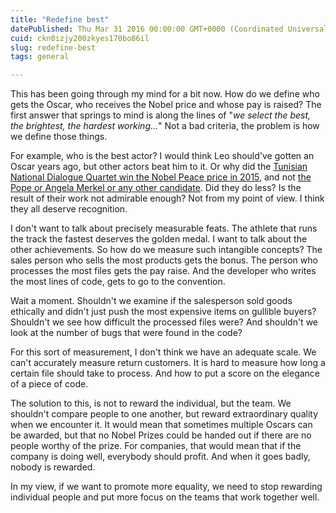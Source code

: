 ```yaml
---
title: "Redefine best"
datePublished: Thu Mar 31 2016 00:00:00 GMT+0000 (Coordinated Universal Time)
cuid: ckn0izjy200zkyes170bo86il
slug: redefine-best
tags: general

---
```



This has been going through my mind for a bit now. How do we define who gets the Oscar, who receives the Nobel price and whose pay is raised? The first answer that springs to mind is along the lines of "_we select the best, the brightest, the hardest working..._" Not a bad criteria, the problem is how we define those things.

For example, who is the best actor? I would think Leo should've gotten an Oscar years ago, but other actors beat him to it. Or why did the [Tunisian National Dialogue Quartet win the Nobel Peace price in 2015](http://www.nobelprize.org/nobel_prizes/peace/laureates/2015/press.html), and not [the Pope or Angela Merkel or any other candidate](http://www.theguardian.com/world/2015/oct/06/nobel-peace-prize-top-contenders-for-2015-award). Did they do less? Is the result of their work not admirable enough? Not from my point of view. I think they all deserve recognition.

I don't want to talk about precisely measurable feats. The athlete that runs the track the fastest deserves the golden medal. I want to talk about the other achievements. So how do we measure such intangible concepts? The sales person who sells the most products gets the bonus. The person who processes the most files gets the pay raise. And the developer who writes the most lines of code, gets to go to the convention.

Wait a moment. Shouldn't we examine if the salesperson sold goods ethically and didn't just push the most expensive items on gullible buyers? Shouldn't we see how difficult the processed files were? And shouldn't we look at the number of bugs that were found in the code?

For this sort of measurement, I don't think we have an adequate scale. We can't accurately measure return customers. It is hard to measure how long a certain file should take to process. And how to put a score on the elegance of a piece of code.

The solution to this, is not to reward the individual, but the team. We shouldn't compare people to one another, but reward extraordinary quality when we encounter it. It would mean that sometimes multiple Oscars can be awarded, but that no Nobel Prizes could be handed out if there are no people worthy of the prize. For companies, that would mean that if the company is doing well, everybody should profit. And when it goes badly, nobody is rewarded.

In my view, if we want to promote more equality, we need to stop rewarding individual people and put more focus on the teams that work together well.
